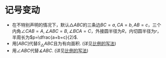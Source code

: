 # 记号变动

- 在不特别声明的情况下，默认$\triangle ABC$的三条边$BC=a,CA=b,AB=c$，三个内角$\angle CAB=A,\angle ABC=B,\angle BCA=C$，外接圆半径为$R$，内切圆半径为$r$，半周长为$p=\dfrac{a+b+c}{2}$.
- 用$[ABC]$代替$S_{\triangle}ABC$且为有向面积. (详见[比例的写法](../Sine_Law/sine.md#有向面积))
- 用$\angle ABC$代替$\measuredangle ABC$. (详见[比例的写法](../Sine_Law/sine.md#有向角))
